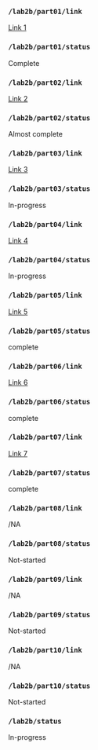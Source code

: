 ### `/lab2b/part01/link`
[Link 1](https://github.com/ILandingI/LAB-2b/blob/9b7e0bd146e4dff40c903dca9168958c38cf3565/Part%201.c)
### `/lab2b/part01/status`
Complete
### `/lab2b/part02/link`
[Link 2](https://github.com/ILandingI/LAB-2b/blob/76dc88017224b7dc1e500394df9101ea54b3358f/part%202.c)
### `/lab2b/part02/status`
Almost complete
### `/lab2b/part03/link`
[Link 3](https://github.com/IndigoQuadratic/ese5190-2022-lab2b-esp/tree/main/flashlight/p3)
### `/lab2b/part03/status`
In-progress
### `/lab2b/part04/link`
[Link 4](https://github.com/ILandingI/ese5190-2022/tree/main/students/ilandingi/p4)
### `/lab2b/part04/status`
In-progress
### `/lab2b/part05/link`
[Link 5](https://github.com/ILandingI/LAB-2b/blob/ba2e243067def899111668d9e70cba856ffd3145/part5%20I2c.jpg)
### `/lab2b/part05/status`
complete
### `/lab2b/part06/link`
[Link 6 ](https://github.com/ILandingI/ese5190-2022/tree/main/students/ilandingi/p6)
### `/lab2b/part06/status`
complete
### `/lab2b/part07/link`
[Link 7 ](https://github.com/ILandingI/ese5190-2022/tree/main/students/ilandingi/P7)
### `/lab2b/part07/status`
complete
### `/lab2b/part08/link`
/NA
### `/lab2b/part08/status`
Not-started
### `/lab2b/part09/link`
/NA
### `/lab2b/part09/status`
Not-started
### `/lab2b/part10/link`
/NA
### `/lab2b/part10/status`
Not-started
### `/lab2b/status`
In-progress
